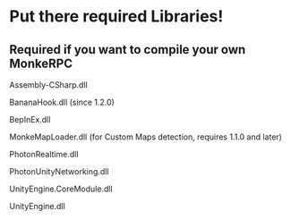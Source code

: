 # Put there required Libraries!

## Required if you want to compile your own MonkeRPC

Assembly-CSharp.dll

BananaHook.dll (since 1.2.0)

BepInEx.dll

MonkeMapLoader.dll (for Custom Maps detection, requires 1.1.0 and later)

PhotonRealtime.dll

PhotonUnityNetworking.dll

UnityEngine.CoreModule.dll

UnityEngine.dll